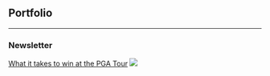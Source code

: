 ## Portfolio

---

### Newsletter

[What it takes to win at the PGA Tour](/sample_page)
<img src="images/puttin_p.png"/>


